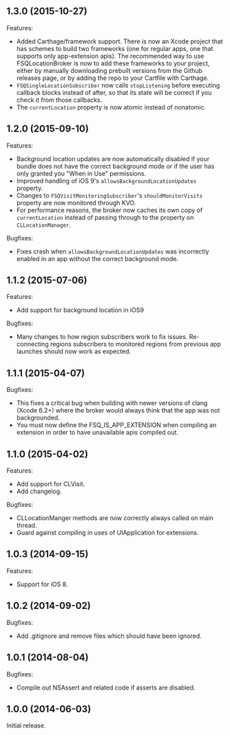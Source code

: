 ## 1.3.0 (2015-10-27)

Features:

 - Added Carthage/framework support. There is now an Xcode project that has schemes to build two frameworks (one for regular apps, one that supports only app-extension apis). The recommended way to use FSQLocationBroker is now to add these frameworks to your project, either by manually downloading prebuilt versions from the Github releases page, or by adding the repo to your Cartfile with Carthage.
 - `FSQSingleLocationSubscriber` now calls `stopListening` before executing callback blocks instead of after, so that its state will be correct if you check it from those callbacks.
 - The `currentLocation` property is now atomic instead of nonatomic.


## 1.2.0 (2015-09-10)

Features:

 - Background location updates are now automatically disabled if your bundle does not have the correct background mode or if the user has only granted you "When in Use" permissions.
 - Improved handling of iOS 9's `allowsBackgroundLocationUpdates` property.
 - Changes to `FSQVisitMonitoringSubscriber`'s `shouldMonitorVisits` property are now monitored through KVO.
 - For performance reasons, the broker now caches its own copy of `currentLocation` instead of passing through to the property on `CLLocationManager`.

Bugfixes:

 - Fixes crash when `allowsBackgroundLocationUpdates` was incorrectly enabled in an app without the correct background mode.


## 1.1.2 (2015-07-06)

Features:

 - Add support for background location in iOS9

Bugfixes:

 - Many changes to how region subscribers work to fix issues. Re-connecting regions subscribers to monitored regions from previous app launches should now work as expected.

## 1.1.1 (2015-04-07)

Bugfixes:

 - This fixes a critical bug when building with newer versions of clang (Xcode 6.2+) where the broker would always think that the app was not backgrounded.
 - You must now define the FSQ_IS_APP_EXTENSION when compiling an extension in order to have unavailable apis compiled out.

## 1.1.0 (2015-04-02)

Features:

 - Add support for CLVisit.
 - Add changelog.

Bugfixes:

 - CLLocationManger methods are now correctly always called on main thread.
 - Guard against compiling in uses of UIApplication for extensions.

## 1.0.3 (2014-09-15)

Features:

 - Support for iOS 8.

## 1.0.2 (2014-09-02)

Bugfixes:

 - Add .gitignore and remove files which should have been ignored.
 
## 1.0.1 (2014-08-04)

Bugfixes:

 - Compile out NSAssert and related code if asserts are disabled.

## 1.0.0 (2014-06-03)

Initial release.
